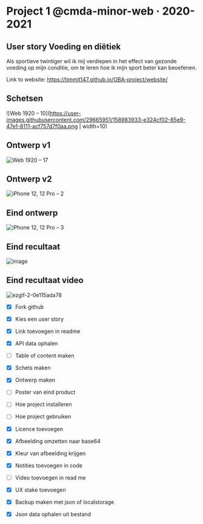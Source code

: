# Project 1 @cmda-minor-web · 2020-2021

## User story Voeding en diëtiek 
Als sportieve twintiger wil ik mij verdiepen in het effect van gezonde voeding op mijn conditie, om te leren hoe ik mijn sport beter kan beoefenen.

Link to website: https://timmit147.github.io/OBA-project/website/

## Schetsen
![Web 1920 – 10](https://user-images.githubusercontent.com/29665951/158983933-e324cf02-85e9-47e1-8111-acf757d7f0aa.png | width=10)


## Ontwerp v1

![Web 1920 – 17](https://user-images.githubusercontent.com/29665951/158984064-70cc3839-3d83-40c5-b9f9-a0952e17f087.png)

## Ontwerp v2

![iPhone 12, 12 Pro – 2](https://user-images.githubusercontent.com/29665951/158984215-71c14040-18fb-4942-85f8-0e81b9af7b6d.png)

## Eind ontwerp

![iPhone 12, 12 Pro – 3](https://user-images.githubusercontent.com/29665951/158984599-d18d1198-971e-4c05-9f16-e04e2eb80649.png)


## Eind recultaat

![image](https://user-images.githubusercontent.com/29665951/158983589-eef88cbd-093b-4213-9e95-fd6cbf92a2bc.png)

## Eind recultaat video
![ezgif-2-0e115ada78](https://user-images.githubusercontent.com/29665951/158986066-7109bb15-b4f1-460f-95d2-72b8fb98e9e1.gif)



- [x] Fork github
- [x] Kies een user story
- [x] Link toevoegen in readme
- [x] API data ophalen
- [ ] Table of content maken
- [x] Schets maken
- [x] Ontwerp maken
- [ ] Poster van eind product
- [ ] Hoe project installeren
- [ ] Hoe project gebruiken
- [x] Licence toevoegen
- [x] Afbeelding omzetten naar base64
- [x] Kleur van afbeelding krijgen
- [x] Notities toevoegen in code
- [ ] Video toevoegen in read me
- [x] UX stake toevoegen
- [x] Backup maken met json of localstorage
- [x] Json data ophalen uit bestand



